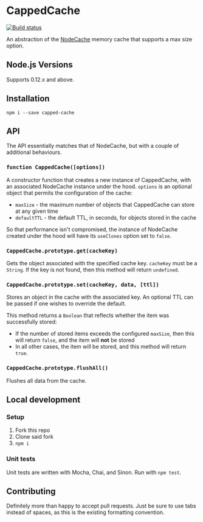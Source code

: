 # CappedCache

[![Build status](https://circleci.com/gh/NET-A-PORTER/capped-cache.svg?style=shield)](https://circleci.com/gh/NET-A-PORTER/capped-cache)

An abstraction of the [NodeCache](https://github.com/tcs-de/nodecache) memory cache that supports a max size option.

## Node.js Versions

Supports 0.12.x and above.


## Installation

`npm i --save capped-cache`


## API

The API essentially matches that of NodeCache, but with a couple of additional behaviours.


### `function CappedCache([options])`

A constructor function that creates a new instance of CappedCache, with an associated NodeCache instance under the hood. `options` is an optional object that permits the configuration of the cache:
* `maxSize` - the maximum number of objects that CappedCache can store at any given time
* `defaultTTL` - the default TTL, in seconds, for objects stored in the cache

So that performance isn't compromised, the instance of NodeCache created under the hood will have its `useClones` option set to `false`.


### `CappedCache.prototype.get(cacheKey)`

Gets the object associated with the specified cache key. `cacheKey` must be a `String`. If the key is not found, then this method will return `undefined`.


### `CappedCache.prototype.set(cacheKey, data, [ttl])`

Stores an object in the cache with the associated key. An optional TTL can be passed if one wishes to override the default.

This method returns a `Boolean` that reflects whether the item was successfully stored:
* If the number of stored items exceeds the configured `maxSize`, then this will return `false`, and the item will **not** be stored
* In all other cases, the item will be stored, and this method will return `true`.


### `CappedCache.prototype.flushAll()`

Flushes all data from the cache.


## Local development

### Setup

1. Fork this repo
2. Clone said fork
3. `npm i`


### Unit tests

Unit tests are written with Mocha, Chai, and Sinon. Run with `npm test`.


## Contributing

Definitely more than happy to accept pull requests. Just be sure to use tabs instead of spaces, as this is the existing formatting convention.